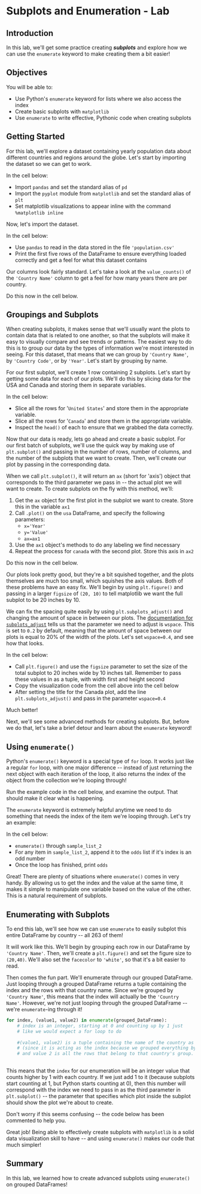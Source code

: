 
# Subplots and Enumeration - Lab

## Introduction

In this lab, we'll get some practice creating **_subplots_** and explore how we can use the `enumerate` keyword to make creating them a bit easier!

## Objectives

You will be able to:

* Use Python's `enumerate` keyword for lists where we also access the index 
* Create basic subplots with `matplotlib`  
* Use `enumerate` to write effective, Pythonic code when creating subplots 

## Getting Started

For this lab, we'll explore a dataset containing yearly population data about different countries and regions around the globe. Let's start by importing the dataset so we can get to work.

In the cell below: 

* Import `pandas` and set the standard alias of `pd` 
* Import the `pyplot` module from `matplotlib` and set the standard alias of `plt` 
* Set matplotlib visualizations to appear inline with the command `%matplotlib inline` 

Now, let's import the dataset. 

In the cell below:

* Use `pandas` to read in the data stored in the file `'population.csv'` 
* Print the first five rows of the DataFrame to ensure everything loaded correctly and get a feel for what this dataset contains 

Our columns look fairly standard. Let's take a look at the `value_counts()` of the `'Country Name'` column to get a feel for how many years there are per country. 

Do this now in the cell below. 

## Groupings and Subplots

When creating subplots, it makes sense that we'll usually want the plots to contain data that is related to one another, so that the subplots will make it easy to visually compare and see trends or patterns. The easiest way to do this is to group our data by the types of information we're most interested in seeing. For this dataset, that means that we can group by `'Country Name'`, by `'Country Code'`, or by `'Year'`. Let's start by grouping by name.

For our first subplot, we'll create 1 row containing 2 subplots. Let's start by getting some data for each of our plots. We'll do this by slicing data for the USA and Canada and storing them in separate variables. 

In the cell below:

* Slice all the rows for '`United States`' and store them in the appropriate variable. 
* Slice all the rows for '`Canada`' and store them in the appropriate variable. 
* Inspect the `head()` of each to ensure that we grabbed the data correctly. 

Now that our data is ready, lets go ahead and create a basic subplot. For our first batch of subplots, we'll use the quick way by making use of `plt.subplot()` and passing in the number of rows, number of columns, and the number of the subplots that we want to create. Then, we'll create our plot by passing in the corresponding data. 

When we call `plt.subplot()`, it will return an `ax` (short for 'axis') object that corresponds to the third parameter we pass in -- the actual plot we will want to create. To create subplots on the fly with this method, we'll:

1. Get the `ax` object for the first plot in the subplot we want to create. Store this in the variable `ax1` 
2. Call `.plot()` on the `usa` DataFrame, and specify the following parameters:
    * `x='Year'`
    * `y='Value'`
    * `ax=ax1`
3. Use the `ax1` object's methods to do any labeling we find necessary 
4. Repeat the process for `canada` with the second plot. Store this axis in `ax2`   

Do this now in the cell below. 

Our plots look pretty good, but they're a bit squished together, and the plots themselves are much too small, which squishes the axis values.  Both of these problems have an easy fix. We'll begin by using `plt.figure()` and passing in a larger `figsize` of `(20, 10)` to tell matplotlib we want the full subplot to be 20 inches by 10.  

We can fix the spacing quite easily by using `plt.subplots_adjust()` and changing the amount of space in between our plots. The [documentation for `subplots_adjust`](https://matplotlib.org/api/_as_gen/matplotlib.pyplot.subplots_adjust.html) tells us that the parameter we need to adjust is `wspace`. This is set to `0.2` by default, meaning that the amount of space between our plots is equal to 20% of the width of the plots. Let's set `wspace=0.4`, and see how that looks.

In the cell below: 

* Call `plt.figure()` and use the `figsize` parameter to set the size of the total subplot to 20 inches wide by 10 inches tall. Remember to pass these values in as a tuple, with width first and height second  
* Copy the visualization code from the cell above into the cell below  
* After setting the title for the Canada plot, add the line `plt.subplots_adjust()` and pass in the parameter `wspace=0.4` 

Much better!

Next, we'll see some advanced methods for creating subplots. But, before we do that, let's take a brief detour and learn about the `enumerate` keyword!

## Using `enumerate()`

Python's `enumerate()` keyword is a special type of `for` loop. It works just like a regular `for` loop, with one major difference -- instead of just returning the next object with each iteration of the loop, it also returns the index of the object from the collection we're looping through! 

Run the example code in the cell below, and examine the output. That should make it clear what is happening. 

The `enumerate` keyword is extremely helpful anytime we need to do something that needs the index of the item we're looping through. Let's try an example: 

In the cell below: 
* `enumerate()` through `sample_list_2` 
* For any item in `sample_list_2`, append it to the `odds` list if it's index is an odd number 
* Once the loop has finished, print `odds` 

Great! There are plenty of situations where `enumerate()` comes in very handy. By allowing us to get the index and the value at the same time, it makes it simple to manipulate one variable based on the value of the other. This is a natural requirement of subplots.

## Enumerating with Subplots

To end this lab, we'll see how we can use `enumerate` to easily subplot this entire DataFrame by country -- all 263 of them!

It will work like this. We'll begin by grouping each row in our DataFrame by `'Country Name'`. Then, we'll create a `plt.figure()` and set the figure size to `(20,40)`. We'll also set the `facecolor` to `'white'`, so that it's a bit easier to read. 

Then comes the fun part. We'll enumerate through our grouped DataFrame. Just looping through a grouped DataFrame returns a tuple containing the index and the rows with that country name. Since we're grouped by `'Country Name'`, this means that the index will actually be the `'Country Name'`. However, we're not just looping through the grouped DataFrame -- we're `enumerate`-ing through it! 

```python
for index, (value1, value2) in enumerate(grouped_DataFrame):
    # index is an integer, starting at 0 and counting up by 1 just 
    # like we would expect a for loop to do
    
    #(value1, value2) is a tuple containing the name of the country as value 1
    # (since it is acting as the index because we grouped everything by it),
    # and value 2 is all the rows that belong to that country's group. 
    
```

This means that the `index` for our enumeration will be an integer value that counts higher by 1 with each country. If we just add 1 to it (because subplots start counting at 1, but Python starts counting at 0), then this number will correspond with the index we need to pass in as the third parameter in `plt.subplot()` -- the parameter that specifies which plot inside the subplot should show the plot we're about to create. 

Don't worry if this seems confusing -- the code below has been commented to help you. 

Great job! Being able to effectively create subplots with `matplotlib` is a solid data visualization skill to have -- and using `enumerate()` makes our code that much simpler!

## Summary

In this lab, we learned how to create advanced subplots using `enumerate()` on grouped DataFrames!
